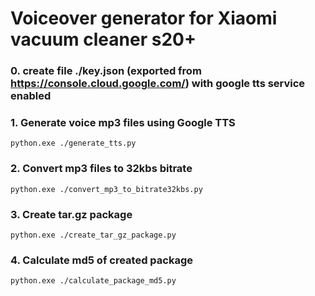 # Voiceover generator for Xiaomi vacuum cleaner s20+

### 0. create file ./key.json (exported from https://console.cloud.google.com/) with google tts service enabled

### 1. Generate voice mp3 files using Google TTS
`python.exe ./generate_tts.py`

### 2. Convert mp3 files to 32kbs bitrate 
`python.exe ./convert_mp3_to_bitrate32kbs.py`

### 3. Create tar.gz package
`python.exe ./create_tar_gz_package.py`

### 4. Calculate md5 of created package
`python.exe ./calculate_package_md5.py`
